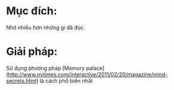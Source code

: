 
Mục đích:
=====
Nhớ nhiều hơn những gì đã đọc.

Giải pháp:
=====
Sử dụng phương pháp [Memory palace] (http://www.nytimes.com/interactive/2011/02/20/magazine/mind-secrets.html) là cách phổ biến nhất
